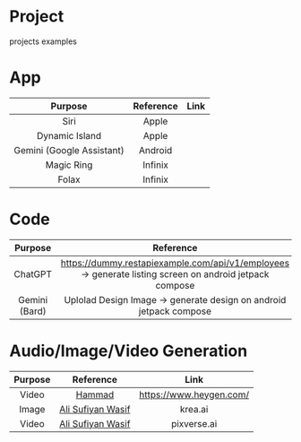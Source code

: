 # Project
projects examples

# App
Purpose|Reference|Link
:-:|:-:|:-:
Siri|Apple|
Dynamic Island|Apple|
Gemini (Google Assistant)|Android|
Magic Ring|Infinix|
Folax|Infinix|



# Code
Purpose|Reference|Link
:-:|:-:|:-:
ChatGPT|https://dummy.restapiexample.com/api/v1/employees -> generate listing screen on android jetpack compose|chat.openai.com
Gemini (Bard)|Uplolad Design Image -> generate design on android jetpack compose|gemini.google.com/app


# Audio/Image/Video Generation

Purpose|Reference|Link
:-:|:-:|:-:
Video|[Hammad](https://www.linkedin.com/feed/update/urn:li:activity:7163048022761693185)|https://www.heygen.com/
Image|[Ali Sufiyan Wasif](https://www.instagram.com/reel/C3Aizqyp0l5/)|krea.ai
Video|[Ali Sufiyan Wasif](https://www.instagram.com/reel/C3Aizqyp0l5/)|pixverse.ai



